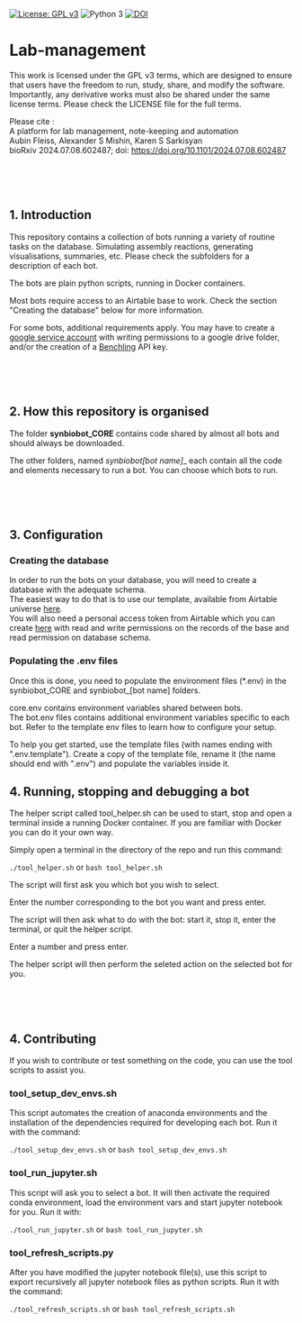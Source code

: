 [![License: GPL v3](https://img.shields.io/badge/License-GPL%20v3-blue.svg)](https://www.gnu.org/licenses/gpl-3.0)
![Python 3](https://img.shields.io/badge/Language-Python_3-steelblue.svg)
[![DOI](https://zenodo.org/badge/DOI/10.1101/2024.07.08.602487.svg)](https://doi.org/10.1101/2024.07.08.602487)

# Lab-management


This work is licensed under the GPL v3 terms, which are designed to ensure that users have the freedom to run, study, share, and modify the software. Importantly, any derivative works must also be shared under the same license terms.
Please check the LICENSE file for the full terms.

Please cite :<br>
A platform for lab management, note-keeping and automation<br>
Aubin Fleiss, Alexander S Mishin, Karen S Sarkisyan<br>
bioRxiv 2024.07.08.602487; doi: https://doi.org/10.1101/2024.07.08.602487


<br><br><br>
## 1. Introduction
This repository contains a collection of bots running a variety of routine tasks on the database.
Simulating assembly reactions, generating visualisations, summaries, etc. Please check the subfolders for a description of each bot.

The bots are plain python scripts, running in Docker containers.

Most bots require access to an Airtable base to work. Check the section "Creating the database" below for more information.

For some bots, additional requirements apply. You may have to create a [google service account](https://console.cloud.google.com/iam-admin/serviceaccounts) with writing permissions to a google drive folder, and/or the creation of a [Benchling](https://benchling.com/) API key.

<br><br><br>
## 2. How this repository is organised

The folder __synbiobot_CORE__ contains code shared by almost all bots and should always be downloaded.

The other folders, named __synbiobot_[bot name]__ each contain all the code and elements necessary to run a bot. You can choose which bots to run.

<br><br><br>
## 3. Configuration

### Creating the database
In order to run the bots on your database, you will need to create a database with the adequate schema.<br>
The easiest way to do that is to use our template, available from Airtable universe [here](https://www.airtable.com/universe/expPcKlB7VCHE6wVK/lab-management).<br>
You will also need a personal access token from Airtable which you can create [here](https://airtable.com/create/tokens) with read and write permissions on the records of the base and read permission on database schema.

### Populating the .env files
Once this is done, you need to populate the environment files (*.env) in the synbiobot_CORE and synbiobot_[bot name] folders.

core.env contains environment variables shared between bots.<br>
The bot.env files contains additional environment variables specific to each bot. 
Refer to the template env files to learn how to configure your setup.

To help you get started, use the template files (with names ending with ".env.template"). Create a copy of the template file, rename it (the name should end with ".env") and populate the variables inside it.


## 4. Running, stopping and debugging a bot

The helper script called tool_helper.sh can be used to start, stop and open a terminal inside a running Docker container. If you are familiar with Docker you can do it your own way.

Simply open a terminal in the directory of the repo and run this command:

```./tool_helper.sh``` or ```bash tool_helper.sh```


The script will first ask you which bot you wish to select.

Enter the number corresponding to the bot you want and press enter.

The script will then ask what to do with the bot: start it, stop it, enter the terminal, or quit the helper script. 

Enter a number and press enter.

The helper script will then perform the seleted action on the selected bot for you.

<br><br><br>
## 4. Contributing
If you wish to contribute or test something on the code, you can use the tool scripts to assist you.

### tool_setup_dev_envs.sh
This script automates the creation of anaconda environments and the installation of the dependencies required for developing each bot. Run it with the command:

```./tool_setup_dev_envs.sh``` or ```bash tool_setup_dev_envs.sh```


### tool_run_jupyter.sh
This script will ask you to select a bot. It will then activate the required conda environment, load the environment vars and start jupyter notebook for you. Run it with:

```./tool_run_jupyter.sh``` or ```bash tool_run_jupyter.sh```

### tool_refresh_scripts.py
After you have modified the jupyter notebook file(s), use this script to export recursively all jupyter notebook files as python scripts. Run it with the command:

```./tool_refresh_scripts.sh``` or ```bash tool_refresh_scripts.sh```




